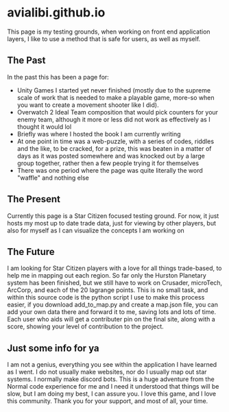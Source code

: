 # avialibi.github.io
This page is my testing grounds, when working on front end application layers, I like to use a method that is safe for users, as well as myself.

## The Past
In the past this has been a page for: 
- Unity Games I started yet never finished (mostly due to the supreme scale of work that is needed to make a playable game, more-so when you want to create a movement shooter like I did).
- Overwatch 2 Ideal Team composition that would pick counters for your enemy team, although it more or less did not work as effectively as I thought it would lol
- Briefly was where I hosted the book I am currently writing
- At one point in time was a web-puzzle, with a series of codes, riddles and the like, to be cracked, for a prize, this was beaten in a matter of days as it was posted somewhere and was knocked out by a large group together, rather then a few people trying it for themselves
- There was one period where the page was quite literally the word "waffle" and nothing else

## The Present
Currently this page is a Star Citizen focused testing ground. For now, it just hosts my most up to date trade data, just for viewing by other players, but also for myself as I can visualize the concepts I am working on

## The Future
I am looking for Star Citizen players with a love for all things trade-based, to help me in mapping out each region. So far only the Hurston Planetary system has been finished, but we still have to work on Crusader, microTech, ArcCorp, and each of the 20 lagrange points. This is no small task, and within this source code is the python script I use to make this process easier, if you download add_to_map.py and create a map.json file, you can add your own data there and forward it to me, saving lots and lots of time. Each user who aids will get a contributer pin on the final site, along with a score, showing your level of contribution to the project.

## Just some info for ya
I am not a genius, everything you see within the application I have learned as I went. I do not usually make websites, nor do I usually map out star systems. I normally make discord bots. This is a huge adventure from the Normal code experience for me and I need it understood that things will be slow, but I am doing my best, I can assure you. I love this game, and I love this community. Thank you for your support, and most of all, your time.
